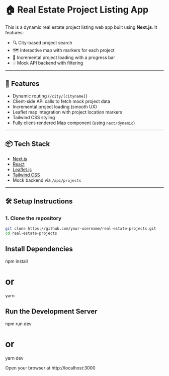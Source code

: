 
# 🏠 Real Estate Project Listing App

This is a dynamic real estate project listing web app built using **Next.js**. It features:

- 🔍 City-based project search
- 🗺️ Interactive map with markers for each project
- 🔄 Incremental project loading with a progress bar
- 💡 Mock API backend with filtering

---

## 🚀 Features

- Dynamic routing (`/city/[cityname]`)
- Client-side API calls to fetch mock project data
- Incremental project loading (smooth UX)
- Leaflet map integration with project location markers
- Tailwind CSS styling
- Fully client-rendered Map component (using `next/dynamic`)

---

## 📦 Tech Stack

- [Next.js](https://nextjs.org/)
- [React](https://reactjs.org/)
- [Leaflet.js](https://leafletjs.com/)
- [Tailwind CSS](https://tailwindcss.com/)
- Mock backend via `/api/projects`

---

## 🛠️ Setup Instructions

### 1. Clone the repository

```bash
git clone https://github.com/your-username/real-estate-projects.git
cd real-estate-projects
```


## Install Dependencies
npm install
# or
yarn

## Run the Development Server
npm run dev
# or
yarn dev

Open your browser at http://localhost:3000
